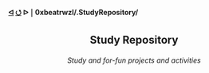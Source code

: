 <h4>
  <a href="https://github.com/0xbeatrwzl?tab=repositories">ᐊ</a>
  <a href="https://github.com/0xbeatrwzl/.StudyRepository">⭯</a>
  ᐅ ￨ 0xbeatrwzl/.StudyRepository/
</h4>

<div align=center>
  <h2> Study Repository
</div>

<div align=center>
  <h6> Study and for-fun projects and activities
</div>

